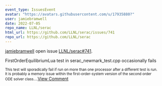```yaml
---
event_type: IssuesEvent
avatar: "https://avatars.githubusercontent.com/u/17935880?"
user: jamiebramwell
date: 2022-07-05
repo_name: LLNL/serac
html_url: https://github.com/LLNL/serac/issues/741
repo_url: https://github.com/LLNL/serac
---
```


<a href='https://github.com/jamiebramwell' target='_blank'>jamiebramwell</a> open issue <a href='https://github.com/LLNL/serac/issues/741' target='_blank'>LLNL/serac#741</a>.

<p>FirstOrderEquilibriumLua test in serac_newmark_test.cpp occasionally fails</p><small>This test will sporadically fail if run on more than one processor after a different test is run. It is probably a memory issue within the first-order-system version of the second order ODE solver class....</small><a href='https://github.com/LLNL/serac/issues/741' target='_blank'>View Comment</a>